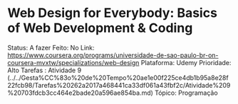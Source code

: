 # Web Design for Everybody: Basics of Web Development & Coding

Status: A fazer
Feito: No
Link: https://www.coursera.org/programs/universidade-de-sao-paulo-br-on-coursera-mvxtw/specializations/web-design
Plataforma: Udemy
Prioridade: Alto
Tarefas : Atividade 9 (../../Gesta%CC%83o%20de%20Tempo%20ae1e00f225ce4db1b95a8e28f22fcb98/Tarefas%20262a2017a468441ca33df061a43fbf2c/Atividade%209%20703fdcb3cc464e2bade20a596ae854ba.md)
Tópico: Programação
